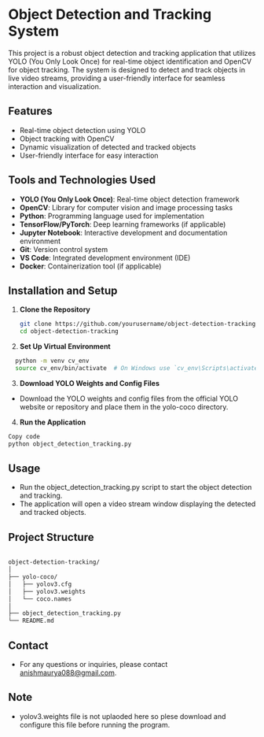 # Object Detection and Tracking System

This project is a robust object detection and tracking application that utilizes YOLO (You Only Look Once) for real-time object identification and OpenCV for object tracking. The system is designed to detect and track objects in live video streams, providing a user-friendly interface for seamless interaction and visualization.

## Features

- Real-time object detection using YOLO
- Object tracking with OpenCV
- Dynamic visualization of detected and tracked objects
- User-friendly interface for easy interaction

## Tools and Technologies Used

- **YOLO (You Only Look Once)**: Real-time object detection framework
- **OpenCV**: Library for computer vision and image processing tasks
- **Python**: Programming language used for implementation
- **TensorFlow/PyTorch**: Deep learning frameworks (if applicable)
- **Jupyter Notebook**: Interactive development and documentation environment
- **Git**: Version control system
- **VS Code**: Integrated development environment (IDE)
- **Docker**: Containerization tool (if applicable)

## Installation and Setup

1. **Clone the Repository**
   ```sh
   git clone https://github.com/yourusername/object-detection-tracking.git
   cd object-detection-tracking
   ```
2. **Set Up Virtual Environment**
 ```sh
   python -m venv cv_env
   source cv_env/bin/activate  # On Windows use `cv_env\Scripts\activate`
  ```
3. **Download YOLO Weights and Config Files**
- Download the YOLO weights and config files from the official YOLO website or repository and place them in the yolo-coco directory.
4. **Run the Application**
 ```sh
Copy code
python object_detection_tracking.py
```
 ## Usage
- Run the object_detection_tracking.py script to start the object detection and tracking.
- The application will open a video stream window displaying the detected and tracked objects.
## Project Structure
```sh

object-detection-tracking/
│
├── yolo-coco/
│   ├── yolov3.cfg
│   ├── yolov3.weights
│   └── coco.names
│
├── object_detection_tracking.py
└── README.md
```
## Contact
- For any questions or inquiries, please contact anishmaurya088@gmail.com.
## Note
- yolov3.weights file is not uplaoded here so plese download and configure this file before running the program.


  

   
